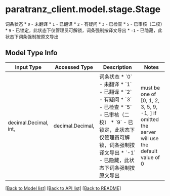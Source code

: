 # paratranz_client.model.stage.Stage

词条状态   * `0` - 未翻译    * `1` - 已翻译    * `2` - 有疑问    * `3` - 已检查    * `5` - 已审核（二校）    * `9` - 已锁定，此状态下仅管理员可解锁，词条强制按译文导出    * `-1` - 已隐藏，此状态下词条强制按原文导出 

## Model Type Info
Input Type | Accessed Type | Description | Notes
------------ | ------------- | ------------- | -------------
decimal.Decimal, int,  | decimal.Decimal,  | 词条状态   * &#x60;0&#x60; - 未翻译    * &#x60;1&#x60; - 已翻译    * &#x60;2&#x60; - 有疑问    * &#x60;3&#x60; - 已检查    * &#x60;5&#x60; - 已审核（二校）    * &#x60;9&#x60; - 已锁定，此状态下仅管理员可解锁，词条强制按译文导出    * &#x60;-1&#x60; - 已隐藏，此状态下词条强制按原文导出  | must be one of [0, 1, 2, 3, 5, 9, -1, ] if omitted the server will use the default value of 0

[[Back to Model list]](../../README.md#documentation-for-models) [[Back to API list]](../../README.md#documentation-for-api-endpoints) [[Back to README]](../../README.md)

